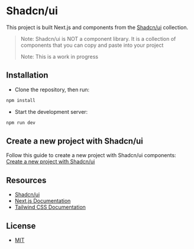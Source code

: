 # Shadcn/ui

This project is built Next.js and components from the [Shadcn/ui](https://ui.shadcn.com/) collection.

> Note: Shadcn/ui is NOT a component library. It is a collection of components that you can copy and paste into your project
>
> Note: This is a work in progress

## Installation

- Clone the repository, then run:

```bash
npm install
```

- Start the development server:

```bash
npm run dev
```

## Create a new project with Shadcn/ui

Follow this guide to create a new project with Shadcn/ui components: [Create a new project with Shadcn/ui](https://ui.shadcn.com/docs/installation)

## Resources

- [Shadcn/ui](https://ui.shadcn.com/)
- [Next.js Documentation](https://nextjs.org/docs)
- [Tailwind CSS Documentation](https://tailwindcss.com/docs)

## License

- [MIT](LICENSE.md)
